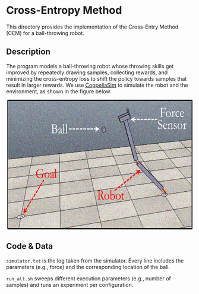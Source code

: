 # Cross-Entropy Method
This directory provides the implementation of the Cross-Entry Method (CEM) for
a ball-throwing robot.

## Description
The program models a ball-throwing robot whose throwing skills get improved by
repeatedly drawing samples, collecting rewards, and minimizing the
cross-entropy loss to shift the policy towards samples that result in larger
rewards. We use [CoppeliaSim](https://www.coppeliarobotics.com) to simulate the
robot and the environment, as shown in the figure below.

<p align="center">
  <img
    width="500"
    height="350"
    src="../../../../.images/ball-throwing.png"
  >
</p>

## Code & Data
`simulator.txt` is the log taken from the simulator. Every line includes the
parameters (e.g., force) and the corresponding location of the ball.

`run_all.sh` sweeps different execution parameters (e.g., number of samples)
and runs an experiment per configuration.
